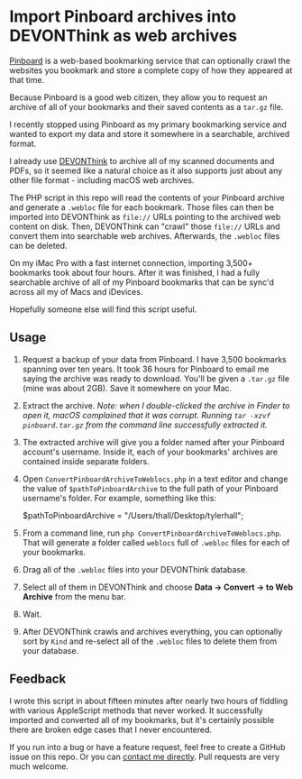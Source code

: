 # Import Pinboard archives into DEVONThink as web archives

[Pinboard](https://www.pinboard.in) is a web-based bookmarking service that can optionally crawl the websites you bookmark and store a complete copy of how they appeared at that time.

Because Pinboard is a good web citizen, they allow you to request an archive of all of your bookmarks and their saved contents as a `tar.gz` file.

I recently stopped using Pinboard as my primary bookmarking service and wanted to export my data and store it somewhere in a searchable, archived format.

I already use [DEVONThink](https://www.devontechnologies.com) to archive all of my scanned documents and PDFs, so it seemed like a natural choice as it also supports just about any other file format - including macOS web archives.

The PHP script in this repo will read the contents of your Pinboard archive and generate a `.webloc` file for each bookmark. Those files can then be imported into DEVONThink as `file://` URLs pointing to the archived web content on disk. Then, DEVONThink can "crawl" those `file://` URLs and convert them into searchable web archives. Afterwards, the `.webloc` files can be deleted.

On my iMac Pro with a fast internet connection, importing 3,500+ bookmarks took about four hours. After it was finished, I had a fully searchable archive of all of my Pinboard bookmarks that can be sync'd across all my of Macs and iDevices.

Hopefully someone else will find this script useful.

## Usage

1. Request a backup of your data from Pinboard. I have 3,500 bookmarks spanning over ten years. It took 36 hours for Pinboard to email me saying the archive was ready to download. You'll be given a `.tar.gz` file (mine was about 2GB). Save it somewhere on your Mac.
2. Extract the archive. _Note: when I double-clicked the archive in Finder to open it, macOS complained that it was corrupt. Running `tar -xzvf pinboard.tar.gz` from the command line successfully extracted it._
3. The extracted archive will give you a folder named after your Pinboard account's username. Inside it, each of your bookmarks' archives are contained inside separate folders.
4. Open `ConvertPinboardArchiveToWeblocs.php` in a text editor and change the value of `$pathToPinboardArchive` to the full path of your Pinboard username's folder. For example, something like this:

    $pathToPinboardArchive = "/Users/thall/Desktop/tylerhall";

5. From a command line, run `php ConvertPinboardArchiveToWeblocs.php`. That will generate a folder called `weblocs` full of `.webloc` files for each of your bookmarks.
6. Drag all of the `.webloc` files into your DEVONThink database.
7. Select all of them in DEVONThink and choose **Data → Convert → to Web Archive** from the menu bar.
8. Wait.
9. After DEVONThink crawls and archives everything, you can optionally sort by `Kind` and re-select all of the `.webloc` files to delete them from your database.

## Feedback

I wrote this script in about fifteen minutes after nearly two hours of fiddling with various AppleScript methods that never worked. It successfully imported and converted all of my bookmarks, but it's certainly possible there are broken edge cases that I never encountered.

If you run into a bug or have a feature request, feel free to create a GitHub issue on this repo. Or you can [contact me directly](https://tyler.io/about/). Pull requests are very much welcome.
